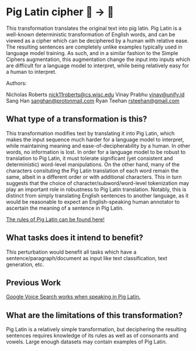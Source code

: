 # Pig Latin cipher :nose: → :pig_nose:
This transformation translates the original text into pig latin. 
Pig Latin is a well-known deterministic transformation of English words, and can be viewed as a cipher which can be deciphered by a human with relative ease. The resulting sentences are completely unlike examples typically used in language model training. As such, and in a similar fashion to the Simple Ciphers augmentation, this augmentation change the input into inputs which are difficult for a language model to interpret, while being relatively easy for a human to interpret. 

Authors:

Nicholas Roberts nick11roberts@cs.wisc.edu Vinay Prabhu vinay@unify.id Sang Han sanghan@protonmail.com Ryan Teehan rsteehan@gmail.com

## What type of a transformation is this?
This transformation modifies text by translating it into Pig Latin, which makes the input sequence much harder for a language model to interpret, while maintaining meaning and ease-of-decipherability by a human. In other words, no information is lost. In order for a language model to be robust to translation to Pig Latin, it must tolerate significant (yet consistent and deterministic) word-level manipulations. On the other hand, many of the characters consituting the Pig Latin translation of each word remain the same, albeit in a different order or with additional characters. This in turn suggests that the choice of character/subword/word-level tokenization may play an important role in robustness to Pig Latin translation. Notably, this is distinct from simply translating English sentences to another language, as it would be reasonable to expect an English-speaking human annotator to ascertain the meaning of a sentence in Pig Latin. 

[The rules of Pig Latin can be found here!](https://en.wikipedia.org/wiki/Pig_Latin)

## What tasks does it intend to benefit?
This perturbation would benefit all tasks which have a sentence/paragraph/document as input like text classification, 
text generation, etc. 

## Previous Work
[Google Voice Search works when speaking in Pig Latin. ](https://ai.googleblog.com/2011/04/ig-pay-atin-lay-oice-vay-earch-say.html)

## What are the limitations of this transformation?
Pig Latin is a relatively simple transformation, but deciphering the resulting sentences requires knowledge of its rules as well as of consonants and vowels. Large enough datasets may contain examples of Pig Latin. 
